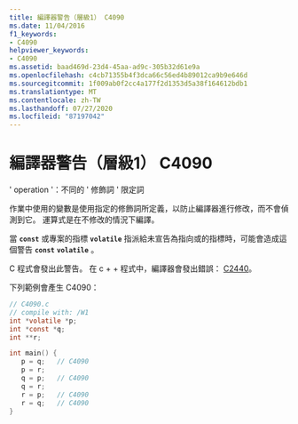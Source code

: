 ```yaml
---
title: 編譯器警告（層級1） C4090
ms.date: 11/04/2016
f1_keywords:
- C4090
helpviewer_keywords:
- C4090
ms.assetid: baad469d-23d4-45aa-ad9c-305b32d61e9a
ms.openlocfilehash: c4cb71355b4f3dca66c56ed4b89012ca9b9e646d
ms.sourcegitcommit: 1f009ab0f2cc4a177f2d1353d5a38f164612bdb1
ms.translationtype: MT
ms.contentlocale: zh-TW
ms.lasthandoff: 07/27/2020
ms.locfileid: "87197042"
---
```

# <a name="compiler-warning-level-1-c4090"></a>編譯器警告（層級1） C4090

' operation '：不同的 ' 修飾詞 ' 限定詞

作業中使用的變數是使用指定的修飾詞所定義，以防止編譯器進行修改，而不會偵測到它。 運算式是在不修改的情況下編譯。

當 **`const`** 或專案的指標 **`volatile`** 指派給未宣告為指向或的指標時，可能會造成這個警告 **`const`** **`volatile`** 。

C 程式會發出此警告。 在 c + + 程式中，編譯器會發出錯誤： [C2440](../../error-messages/compiler-errors-1/compiler-error-c2440.md)。

下列範例會產生 C4090：

```c
// C4090.c
// compile with: /W1
int *volatile *p;
int *const *q;
int **r;

int main() {
   p = q;   // C4090
   p = r;
   q = p;   // C4090
   q = r;
   r = p;   // C4090
   r = q;   // C4090
}
```

